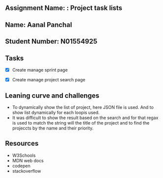 ## Assignment Name: : Project task lists

## Name: Aanal Panchal

## Student Number: N01554925

## Tasks

- [x] Create manage sprint page
- [x] Create manage project search page


## Leaning curve and challenges

- To dynamically  show the list of project, here JSON file is used. And to show list dynamically for each loopis used.
- It was difficult to show the result based on the search and for that regax is used to match the string will the title of the project and to find the projeccts by the name and their priority.

## Resources
- W3Schools
- MDN web docs
- codepen
- stackoverflow